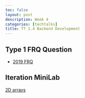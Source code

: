 ```yaml
---
toc: false
layout: post
description: Week 4
categories: [techtalks]
title: TT 1.4 Backend Development
---
```


## Type 1 FRQ Question
- [2019 FRQ](https://iriisyang.github.io/Iris-Yang/java/2022/09/19/FRQ-Q1.html)

## Iteration MiniLab
[2D arrays](https://iriisyang.github.io/Iris-Yang/2022/09/19/DArrays.html)
